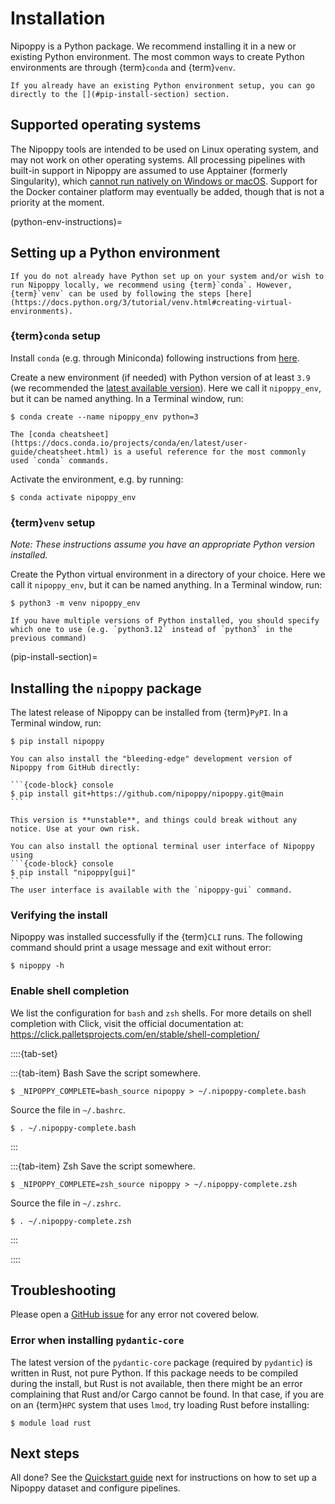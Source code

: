 # Installation

Nipoppy is a Python package. We recommend installing it in a new or existing Python environment. The most common ways to create Python environments are through {term}`conda` and {term}`venv`.

```{note}
If you already have an existing Python environment setup, you can go directly to the [](#pip-install-section) section.
```

## Supported operating systems

The Nipoppy tools are intended to be used on Linux operating system, and may not work on other operating systems. All processing pipelines with built-in support in Nipoppy are assumed to use Apptainer (formerly Singularity), which [cannot run natively on Windows or macOS](https://apptainer.org/docs/admin/main/installation.html#installation-on-windows-or-mac). Support for the Docker container platform may eventually be added, though that is not a priority at the moment.

(python-env-instructions)=
## Setting up a Python environment

```{tip}
If you do not already have Python set up on your system and/or wish to run Nipoppy locally, we recommend using {term}`conda`. However, {term}`venv` can be used by following the steps [here](https://docs.python.org/3/tutorial/venv.html#creating-virtual-environments).
```

### {term}`conda` setup

Install `conda` (e.g. through Miniconda) following instructions from [here](https://conda.io/projects/conda/en/latest/user-guide/install/index.html).

Create a new environment (if needed) with Python version of at least `3.9` (we recommended the [latest available version](https://www.python.org/doc/versions)). Here we call it `nipoppy_env`, but it can be named anything. In a Terminal window, run:
```{code-block} console
$ conda create --name nipoppy_env python=3
```

```{tip}
The [conda cheatsheet](https://docs.conda.io/projects/conda/en/latest/user-guide/cheatsheet.html) is a useful reference for the most commonly used `conda` commands.
```

Activate the environment, e.g. by running:
```{code-block} console
$ conda activate nipoppy_env
```

### {term}`venv` setup

*Note: These instructions assume you have an appropriate Python version installed.*

Create the Python virtual environment in a directory of your choice. Here we call it `nipoppy_env`, but it can be named anything. In a Terminal window, run:

```{code-block} console
$ python3 -m venv nipoppy_env
```

```{note}
If you have multiple versions of Python installed, you should specify which one to use (e.g. `python3.12` instead of `python3` in the previous command)
```

(pip-install-section)=
## Installing the `nipoppy` package

The latest release of Nipoppy can be installed from {term}`PyPI`. In a Terminal window, run:
```{code-block} console
$ pip install nipoppy
```

````{note}
You can also install the "bleeding-edge" development version of Nipoppy from GitHub directly:

```{code-block} console
$ pip install git+https://github.com/nipoppy/nipoppy.git@main
```

This version is **unstable**, and things could break without any notice. Use at your own risk.
````

````{note}
You can also install the optional terminal user interface of Nipoppy using
```{code-block} console
$ pip install "nipoppy[gui]"
```
The user interface is available with the `nipoppy-gui` command.
````

### Verifying the install

Nipoppy was installed successfully if the {term}`CLI` runs. The following command should print a usage message and exit without error:
```{code-block} console
$ nipoppy -h
```

### Enable shell completion
We list the configuration for `bash` and `zsh` shells. For more details on shell completion with Click, visit the official documentation at: https://click.palletsprojects.com/en/stable/shell-completion/

::::{tab-set}

:::{tab-item} Bash
Save the script somewhere.

```{code-block} console
$ _NIPOPPY_COMPLETE=bash_source nipoppy > ~/.nipoppy-complete.bash
```

Source the file in `~/.bashrc`.

```{code-block} console
$ . ~/.nipoppy-complete.bash
```

:::

:::{tab-item} Zsh
Save the script somewhere.

```{code-block} console
$ _NIPOPPY_COMPLETE=zsh_source nipoppy > ~/.nipoppy-complete.zsh
```

Source the file in `~/.zshrc`.

```{code-block} console
$ . ~/.nipoppy-complete.zsh
```

:::

::::

## Troubleshooting

Please open a [GitHub issue](https://github.com/nipoppy/nipoppy/issues/new/choose) for any error not covered below.

### Error when installing `pydantic-core`

The latest version of the `pydantic-core` package (required by `pydantic`) is written in Rust, not pure Python. If this package needs to be compiled during the install, but Rust is not available, then there might be an error complaining that Rust and/or Cargo cannot be found. In that case, if you are on an {term}`HPC` system that uses `lmod`, try loading Rust before installing:
```{code-block} console
$ module load rust
```

## Next steps

All done? See the [Quickstart guide](quickstart) next for instructions on how to set up a Nipoppy dataset and configure pipelines.

